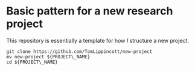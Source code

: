 # Basic pattern for a new research project

This repository is essentially a template for how *I* structure a new project.

```
git clone https://github.com/TomLippincott/new-project
mv new-project ${PROJECT\_NAME}
cd ${PROJECT\_NAME}
```
